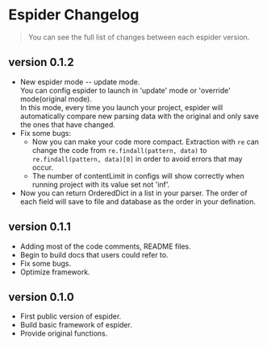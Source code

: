 # Espider Changelog

>You can see the full list of changes between each espider version.  

## version 0.1.2

- New espider mode -- update mode.  
  You can config espider to launch in 'update' mode or 'override' mode(original mode).  
  In this mode, every time you launch your project, espider will automatically compare new parsing data with the original and only save the ones that have changed.  
- Fix some bugs:  
  * Now you can make your code more compact. Extraction with `re` can change the code from `re.findall(pattern, data)` to `re.findall(pattern, data)[0]` in order to avoid errors that may occur.  
  * The number of contentLimit in configs will show correctly when running project with its value set not 'inf'.
- Now you can return OrderedDict in a list in your parser. The order of each field will save to file and database as the order in your defination.

## version 0.1.1

- Adding most of the code comments, README files.
- Begin to build docs that users could refer to.
- Fix some bugs.
- Optimize framework.

## version 0.1.0  

- First public version of espider.
- Build basic framework of espider.  
- Provide original functions.